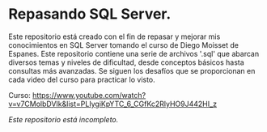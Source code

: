 # Repasando SQL Server.

Este repositorio está creado con el fin de repasar y mejorar mis conocimientos en SQL Server tomando el curso de Diego Moisset de Espanes. Este repositorio contiene una serie de archivos '.sql' que abarcan diversos temas y niveles de dificultad, desde conceptos básicos hasta consultas más avanzadas. Se siguen los desafíos que se proporcionan en cada video del curso para practicar lo visto.

Curso: https://www.youtube.com/watch?v=v7CMolbDVIk&list=PLIygiKpYTC_6_CGfKc2RlyHO9J442HI_z

_Este repositorio está incompleto._
